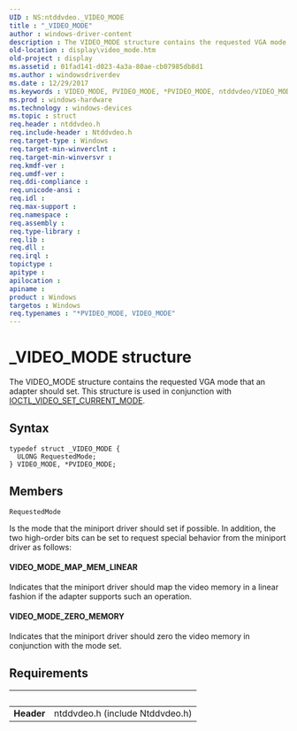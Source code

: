 ```yaml
---
UID : NS:ntddvdeo._VIDEO_MODE
title : "_VIDEO_MODE"
author : windows-driver-content
description : The VIDEO_MODE structure contains the requested VGA mode that an adapter should set. This structure is used in conjunction with IOCTL_VIDEO_SET_CURRENT_MODE.
old-location : display\video_mode.htm
old-project : display
ms.assetid : 01fad141-d023-4a3a-80ae-cb07985db8d1
ms.author : windowsdriverdev
ms.date : 12/29/2017
ms.keywords : VIDEO_MODE, PVIDEO_MODE, *PVIDEO_MODE, ntddvdeo/VIDEO_MODE, VIDEO_MODE structure [Display Devices], ntddvdeo/PVIDEO_MODE, Video_Structs_7a64b36b-d8f2-411d-86e3-4fe854a94220.xml, _VIDEO_MODE, PVIDEO_MODE structure pointer [Display Devices], display.video_mode
ms.prod : windows-hardware
ms.technology : windows-devices
ms.topic : struct
req.header : ntddvdeo.h
req.include-header : Ntddvdeo.h
req.target-type : Windows
req.target-min-winverclnt : 
req.target-min-winversvr : 
req.kmdf-ver : 
req.umdf-ver : 
req.ddi-compliance : 
req.unicode-ansi : 
req.idl : 
req.max-support : 
req.namespace : 
req.assembly : 
req.type-library : 
req.lib : 
req.dll : 
req.irql : 
topictype : 
apitype : 
apilocation : 
apiname : 
product : Windows
targetos : Windows
req.typenames : "*PVIDEO_MODE, VIDEO_MODE"
---
```


# _VIDEO_MODE structure
The VIDEO_MODE structure contains the requested VGA mode that an adapter should set. This structure is used in conjunction with <a href="..\ntddvdeo\ni-ntddvdeo-ioctl_video_set_current_mode.md">IOCTL_VIDEO_SET_CURRENT_MODE</a>.

## Syntax
````
typedef struct _VIDEO_MODE {
  ULONG RequestedMode;
} VIDEO_MODE, *PVIDEO_MODE;
````

## Members


`RequestedMode`

Is the mode that the miniport driver should set if possible. In addition, the two high-order bits can be set to request special behavior from the miniport driver as follows:




#### VIDEO_MODE_MAP_MEM_LINEAR

Indicates that the miniport driver should map the video memory in a linear fashion if the adapter supports such an operation.


#### VIDEO_MODE_ZERO_MEMORY

Indicates that the miniport driver should zero the video memory in conjunction with the mode set.


## Requirements
| &nbsp; | &nbsp; |
| ---- |:---- |
| **Header** | ntddvdeo.h (include Ntddvdeo.h) |